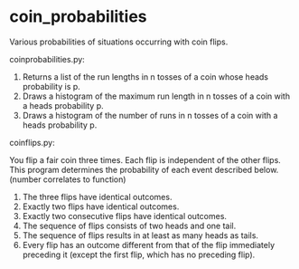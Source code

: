 # coin_probabilities
Various probabilities of situations occurring with coin flips.


coinprobabilities.py:
1. Returns a list of the run lengths in n tosses of a coin whose heads probability is p.
2. Draws a histogram of the maximum run length in n tosses of a coin with a heads probability p.
3. Draws a histogram of the number of runs in n tosses of a coin with a heads probability p.




coinflips.py:

You flip a fair coin three times. Each flip is independent of the other flips. This program determines the probability of each event described below. (number correlates to function)
1. The three flips have identical outcomes.
2. Exactly two flips have identical outcomes.
3. Exactly two consecutive flips have identical outcomes.
4. The sequence of flips consists of two heads and one tail.
5. The sequence of flips results in at least as many heads as tails.
6. Every flip has an outcome different from that of the flip immediately preceding it (except the first flip, which has no preceding flip).
